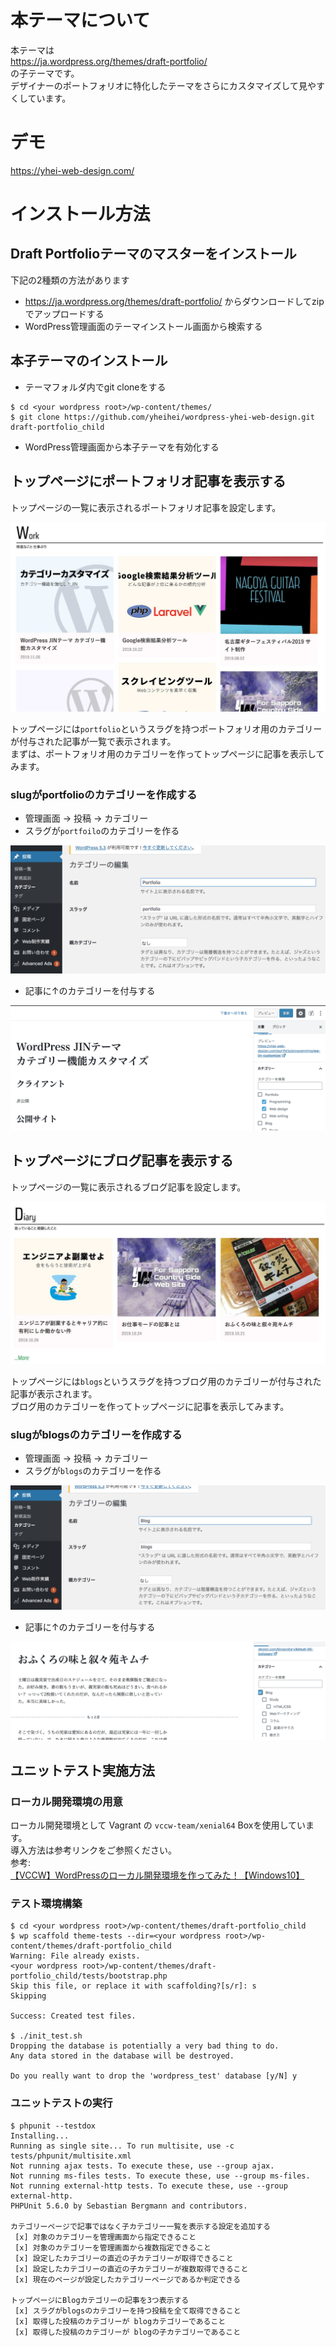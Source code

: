 # 本テーマについて
本テーマは  
https://ja.wordpress.org/themes/draft-portfolio/  
の子テーマです。  
デザイナーのポートフォリオに特化したテーマをさらにカスタマイズして見やすくしています。

# デモ
https://yhei-web-design.com/

# インストール方法

## Draft Portfolioテーマのマスターをインストール
下記の2種類の方法があります  

* https://ja.wordpress.org/themes/draft-portfolio/ からダウンロードしてzipでアップロードする
* WordPress管理画面のテーマインストール画面から検索する


## 本子テーマのインストール

* テーマフォルダ内でgit cloneをする

```
$ cd <your wordpress root>/wp-content/themes/
$ git clone https://github.com/yheihei/wordpress-yhei-web-design.git draft-portfolio_child
```

* WordPress管理画面から本子テーマを有効化する

## トップページにポートフォリオ記事を表示する

トップページの一覧に表示されるポートフォリオ記事を設定します。  

![トップページにポートフォリオカテゴリーを表示する](https://github.com/yheihei/wordpress-yhei-web-design/blob/image/screenshot/top_page_work.jpg)

トップページには`portfolio`というスラグを持つポートフォリオ用のカテゴリーが付与された記事が一覧で表示されます。  
まずは、ポートフォリオ用のカテゴリーを作ってトップページに記事を表示してみます。

### slugがportfolioのカテゴリーを作成する

* 管理画面 -> 投稿 -> カテゴリー
* スラグが`portfoilo`のカテゴリーを作る  

![ポートフォリオカテゴリーを作る](https://github.com/yheihei/wordpress-yhei-web-design/blob/image/screenshot/category.png)

* 記事に↑のカテゴリーを付与する

![記事にポートフォリオカテゴリーを付与する](https://github.com/yheihei/wordpress-yhei-web-design/blob/image/screenshot/post_with_category.png)


## トップページにブログ記事を表示する

トップページの一覧に表示されるブログ記事を設定します。  

![トップページにブログ記事を表示する](https://github.com/yheihei/wordpress-yhei-web-design/blob/image/screenshot/blogs.jpg)

トップページには`blogs`というスラグを持つブログ用のカテゴリーが付与された記事が表示されます。  
ブログ用のカテゴリーを作ってトップページに記事を表示してみます。

### slugがblogsのカテゴリーを作成する

* 管理画面 -> 投稿 -> カテゴリー
* スラグが`blogs`のカテゴリーを作る  

![ブログカテゴリーを作る](https://github.com/yheihei/wordpress-yhei-web-design/blob/image/screenshot/blog_category.png)

* 記事に↑のカテゴリーを付与する

![記事にブログカテゴリーを付与する](https://github.com/yheihei/wordpress-yhei-web-design/blob/image/screenshot/blog_post.png)


## ユニットテスト実施方法

### ローカル開発環境の用意
ローカル開発環境として Vagrant の `vccw-team/xenial64` Boxを使用しています。  
導入方法は参考リンクをご参照ください。  
参考: [【VCCW】WordPressのローカル開発環境を作ってみた！【Windows10】](https://cunelwork.co.jp/blog/web/vccw-local-windows/)

### テスト環境構築
```
$ cd <your wordpress root>/wp-content/themes/draft-portfolio_child
$ wp scaffold theme-tests --dir=<your wordpress root>/wp-content/themes/draft-portfolio_child
Warning: File already exists.
<your wordpress root>/wp-content/themes/draft-portfolio_child/tests/bootstrap.php
Skip this file, or replace it with scaffolding?[s/r]: s
Skipping

Success: Created test files.

$ ./init_test.sh 
Dropping the database is potentially a very bad thing to do.
Any data stored in the database will be destroyed.

Do you really want to drop the 'wordpress_test' database [y/N] y
```

### ユニットテストの実行
```
$ phpunit --testdox
Installing...
Running as single site... To run multisite, use -c tests/phpunit/multisite.xml
Not running ajax tests. To execute these, use --group ajax.
Not running ms-files tests. To execute these, use --group ms-files.
Not running external-http tests. To execute these, use --group external-http.
PHPUnit 5.6.0 by Sebastian Bergmann and contributors.

カテゴリーページで記事ではなく子カテゴリー一覧を表示する設定を追加する
 [x] 対象のカテゴリーを管理画面から指定できること
 [x] 対象のカテゴリーを管理画面から複数指定できること
 [x] 設定したカテゴリーの直近の子カテゴリーが取得できること
 [x] 設定したカテゴリーの直近の子カテゴリーが複数取得できること
 [x] 現在のページが設定したカテゴリーページであるか判定できる

トップページにBlogカテゴリーの記事を3つ表示する
 [x] スラグがblogsのカテゴリーを持つ投稿を全て取得できること
 [x] 取得した投稿のカテゴリーが blogカテゴリーであること
 [x] 取得した投稿のカテゴリーが blogの子カテゴリーであること
```


